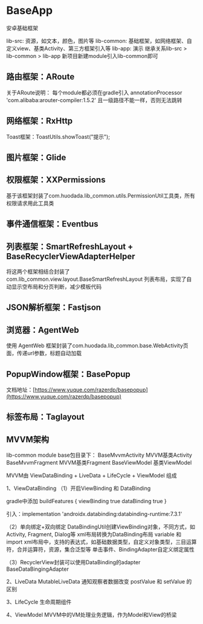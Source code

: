 # BaseApp
安卓基础框架

lib-src: 资源，如文本，颜色，图片等
lib-common: 基础框架，如网络框架、自定义view、基类Activity、第三方框架引入等
lib-app: 演示
继承关系lib-src > lib-common > lib-app
新项目新建module引入lib-common即可

## 路由框架：ARoute
关于ARoute说明：
每个module都必须在gradle引入 annotationProcessor 'com.alibaba:arouter-compiler:1.5.2'
且一级路径不能一样，否则无法跳转

## 网络框架：RxHttp
Toast框架：ToastUtils.showToast("提示");

## 图片框架：Glide

## 权限框架：XXPermissions
基于该框架封装了com.huodada.lib_common.utils.PermissionUtil工具类，所有权限请求用此工具类

## 事件通信框架：Eventbus

## 列表框架：SmartRefreshLayout + BaseRecyclerViewAdapterHelper
将这两个框架相结合封装了 com.lib_common.view.layout.BaseSmartRefreshLayout 列表布局，实现了自动显示空布局和分页判断，减少模板代码

## JSON解析框架：Fastjson

## 浏览器：AgentWeb
使用 AgentWeb 框架封装了com.huodada.lib_common.base.WebActivity页面，传递url参数，标题自动加载

## PopupWindow框架：BasePopup
文档地址：[https://www.yuque.com/razerdp/basepopup](https://www.yuque.com/razerdp/basepopup)

## 标签布局：Taglayout

## MVVM架构
lib-common module base包目录下：
BaseMvvmActivity MVVM基类Activity
BaseMvvmFragment MVVM基类Fragment
BaseViewModel 基类ViewModel

MVVM由 ViewDataBinding + LiveData + LifeCycle + ViewModel 组成

1、ViewDataBinding
（1）开启ViewBinding 和 DataBinding

gradle中添加
buildFeatures {
viewBinding true
dataBinding true
}

引入：implementation 'androidx.databinding:databinding-runtime:7.3.1'

（2）单向绑定+双向绑定
DataBindingUtil创建ViewBinding对象，不同方式，如Activity, Fragment, Dialog等
xml布局转换为DataBinding布局
variable 和 import 
xml布局中，支持的表达式，如基础数据类型，自定义对象类型，三目运算符，合并运算符，资源，集合泛型等
单击事件、BindingAdapter自定义绑定属性

（3）RecyclerView封装可以使用DataBinding的adapter   BaseDataBingingAdapter

2、LiveData MutableLiveData
通知观察者数据改变
postValue 和 setValue 的区别

3、LifeCycle 生命周期组件

4、ViewModel MVVM中的VM处理业务逻辑，作为Model和View的桥梁
